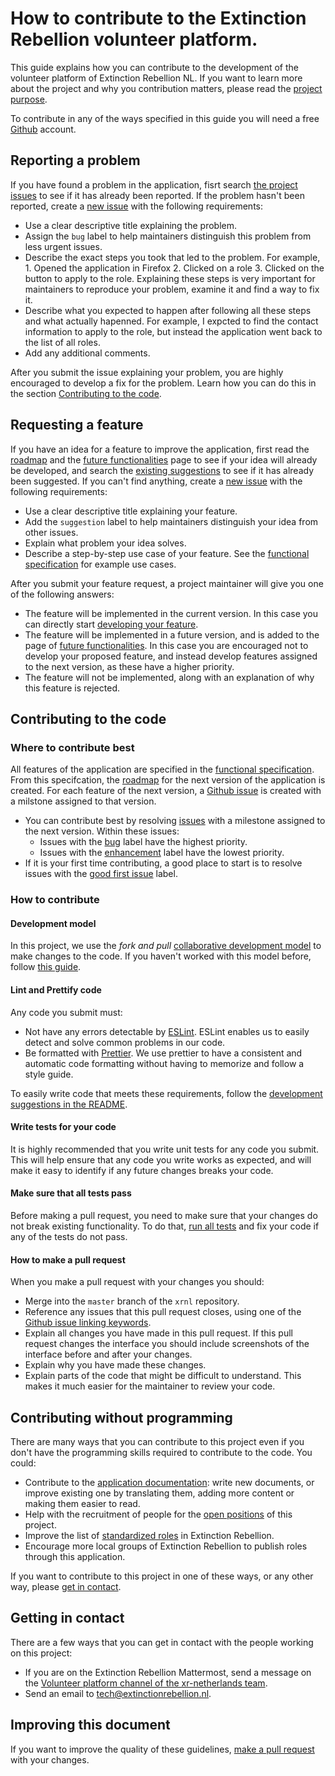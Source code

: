 # How to contribute to the Extinction Rebellion volunteer platform. 

This guide explains how you can contribute to the development of the volunteer platform of Extinction Rebellion NL. If you want to learn more about the project and why you contribution matters, please read the [project purpose](https://github.com/xrnl/aginun/wiki/Purpose). 

To contribute in any of the ways specified in this guide you will need a free [Github](https://github.com/) account.

## Reporting a problem

If you have found a problem in the application, fisrt search [the project issues](https://github.com/xrnl/aginun/issues?q=is%3Aissue+is%3Aopen+label%3Abug) to see if it has already been reported. If the problem hasn't been reported, create a [new issue](https://github.com/xrnl/aginun/issues/new) with the following requirements: 

* Use a clear descriptive title explaining the problem.
* Assign the `bug` label to help maintainers distinguish this problem from less urgent issues.  
* Describe the exact steps you took that led to the problem. For example, 1. Opened the application in Firefox 2. Clicked on a role 3. Clicked on the button to apply to the role. Explaining these steps is very important for maintainers to reproduce your problem, examine it and find a way to fix it.  
* Describe what you expected to happen after following all these steps and what actually hapenned. For example, I expcted to find the contact information to apply to the role, but instead the application went back to the list of all roles. 
* Add any additional comments.  

After you submit the issue explaining your problem, you are highly encouraged to develop a fix for the problem. Learn how you can do this in the section [Contributing to the code](https://github.com/xrnl/aginun/blob/master/CONTRIBUTING.md#Contributing-to-the-code). 

## Requesting a feature

If you have an idea for a feature to improve the application, first read the [roadmap](https://github.com/xrnl/aginun/wiki/Roadmap) and the [future functionalities](https://github.com/xrnl/aginun/wiki/Future-functionalities) page to see if your idea will already be developed, and search the [existing suggestions](https://github.com/xrnl/aginun/issues?q=is%3Aopen+is%3Aissue+label%3Asuggestion) to see if it has already been suggested. If you can't find anything, create a [new issue](https://github.com/xrnl/aginun/issues/new) with the following requirements: 

* Use a clear descriptive title explaining your feature. 
* Add the `suggestion` label to help maintainers distinguish your idea from other issues.
* Explain what problem your idea solves.
* Describe a step-by-step use case of your feature. See the [functional specification](https://github.com/xrnl/aginun/wiki/Functional-Specification) for example use cases.  

After you submit your feature request, a project maintainer will give you one of the following answers:

* The feature will be implemented in the current version. In this case you can directly start [developing your feature](https://github.com/xrnl/aginun/wiki/Functional-Specification). 
* The feature will be implemented in a future version, and is added to the page of [future functionalities](https://github.com/xrnl/aginun/wiki/Future-functionalities). In this case you are encouraged not to develop your proposed feature, and instead develop features assigned to the next version, as these have a higher priority. 
* The feature will not be implemented, along with an explanation of why this feature is rejected. 

## Contributing to the code

### Where to contribute best

All features of the application are specified in the [functional specification](https://github.com/xrnl/aginun/wiki/Functional-Specification). From this specifcation, the [roadmap](https://github.com/xrnl/aginun/wiki/Roadmap) for the next version of the application is created. For each feature of the next version, a [Github issue](https://github.com/xrnl/aginun/issues) is created with a milstone assigned to that version. 
  
  * You can contribute best by resolving [issues](https://github.com/xrnl/aginun/issues) with a milestone assigned to the next version. Within these issues:
    * Issues with the [bug](https://github.com/xrnl/aginun/issues?q=is%3Aissue+is%3Aopen+label%3Abug) label have the highest priority.
	* Issues with the [enhancement](https://github.com/xrnl/aginun/issues?q=is%3Aissue+is%3Aopen+label%3Aenhancement) label have the lowest priority.
  * If it is your first time contributing, a good place to start is to resolve issues with the [good first issue](https://github.com/xrnl/aginun/issues?q=is%3Aissue+is%3Aopen+label%3A%22good+first+issue%22) label. 

### How to contribute

#### Development model

In this project, we use the _fork and pull_ [collaborative development model](https://help.github.com/en/github/collaborating-with-issues-and-pull-requests/about-collaborative-development-models) to make changes to the code. If you haven't worked with this model before, follow [this guide](https://blog.scottlowe.org/2015/01/27/using-fork-branch-git-workflow/).  

#### Lint and Prettify code

Any code you submit must:
  * Not have any errors detectable by [ESLint](https://eslint.org/). ESLint enables us to easily detect and solve common problems in our code.  
  * Be formatted with [Prettier](https://prettier.io/). We use prettier to have a consistent and automatic code formatting without having to memorize and follow a style guide. 

To easily write code that meets these requirements, follow the [development suggestions in the README](https://github.com/xrnl/aginun#development).

#### Write tests for your code

It is highly recommended that you write unit tests for any code you submit. This will help ensure that any code you write works as expected, and will make it easy to identify if any future changes breaks your code.  

#### Make sure that all tests pass

Before making a pull request, you need to make sure that your changes do not break existing functionality. To do that, [run all tests](https://github.com/xrnl/aginun#testing) and fix your code if any of the tests do not pass. 

#### How to make a pull request

When you make a pull request with your changes you should:
  * Merge into the `master` branch of the `xrnl` repository.
  * Reference any issues that this pull request closes, using one of the [Github issue linking keywords](https://help.github.com/en/github/managing-your-work-on-github/linking-a-pull-request-to-an-issue#linking-a-pull-request-to-an-issue-using-a-keyword).
  * Explain all changes you have made in this pull request. If this pull request changes the interface you should include screenshots of the interface before and after your changes.  
  * Explain why you have made these changes.
  * Explain parts of the code that might be difficult to understand. This makes it much easier for the maintainer to review your code. 

## Contributing without programming 

There are many ways that you can contribute to this project even if you don't have the programming skills required to contribute to the code. You could:
  * Contribute to the [application documentation](https://github.com/xrnl/aginun/wiki): write new documents, or improve existing one by translating them, adding more content or making them easier to read.  
  * Help with the recruitment of people for the [open positions](https://extinctionrebellion.nl/volunteer/) of this project.  
  * Improve the list of [standardized roles](https://drive.google.com/file/d/1KYau2qSltZUTjWH8EcyGhBNnJ_S8PbWR/view) in Extinction Rebellion. 
  * Encourage more local groups of Extinction Rebellion to publish roles through this application.  

If you want to contribute to this project in one of these ways, or any other way, please [get in contact](https://github.com/xrnl/aginun/blob/master/CONTRIBUTING.md#Getting-in-contact). 

## Getting in contact

There are a few ways that you can get in contact with the people working on this project:
  * If you are on the Extinction Rebellion Mattermost, send a message on the [Volunteer platform channel of the xr-netherlands team](https://organise.earth/xr-netherlands/channels/volunteer-platform).
  * Send an email to [tech@extinctionrebellion.nl](mailto:tech@extinctionrebellion.nl).

## Improving this document 

If you want to improve the quality of these guidelines, [make a pull request](https://github.com/xrnl/aginun/blob/master/CONTRIBUTING.md#How-to-make-a-pull-request) with your changes. 


